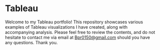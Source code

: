 # Tableau
Welcome to my Tableau portfolio! This repository showcases various examples of Tableau visualizations I have created, along with accompanying analysis. Please feel free to review the contents, and do not hesitate to contact me via email at Bpr0150@gmail.com should you have any questions. Thank you.
